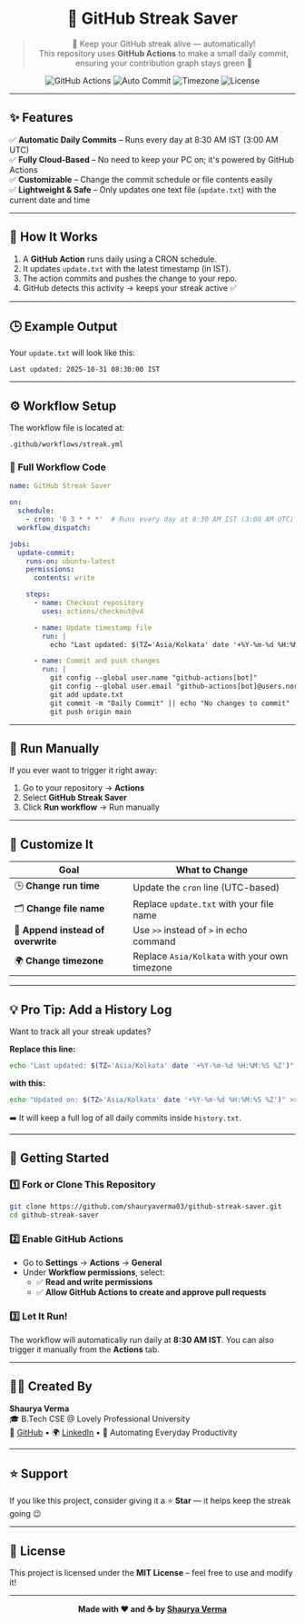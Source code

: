<div align="center">

# 🌱 GitHub Streak Saver

> 🚀 Keep your GitHub streak alive — automatically!  
> This repository uses **GitHub Actions** to make a small daily commit, ensuring your contribution graph stays green 🌿

![GitHub Actions](https://img.shields.io/badge/GitHub%20Actions-Enabled-2088FF?style=for-the-badge&logo=github-actions&logoColor=white)
![Auto Commit](https://img.shields.io/badge/Auto%20Commit-Daily-success?style=for-the-badge&logo=git&logoColor=white)
![Timezone](https://img.shields.io/badge/Timezone-IST-orange?style=for-the-badge&logo=clock&logoColor=white)
![License](https://img.shields.io/badge/License-MIT-blue?style=for-the-badge)

</div>

---

## ✨ Features

✅ **Automatic Daily Commits** – Runs every day at 8:30 AM IST (3:00 AM UTC)  
✅ **Fully Cloud-Based** – No need to keep your PC on; it's powered by GitHub Actions  
✅ **Customizable** – Change the commit schedule or file contents easily  
✅ **Lightweight & Safe** – Only updates one text file (`update.txt`) with the current date and time  

---

## 🧠 How It Works

1. A **GitHub Action** runs daily using a CRON schedule.  
2. It updates `update.txt` with the latest timestamp (in IST).  
3. The action commits and pushes the change to your repo.  
4. GitHub detects this activity → keeps your streak active ✅  

---

## 🕒 Example Output

Your `update.txt` will look like this:

```
Last updated: 2025-10-31 08:30:00 IST
```

---

## ⚙️ Workflow Setup

The workflow file is located at:

```
.github/workflows/streak.yml
```

### 💾 Full Workflow Code

```yaml
name: GitHub Streak Saver

on:
  schedule:
    - cron: '0 3 * * *'  # Runs every day at 8:30 AM IST (3:00 AM UTC)
  workflow_dispatch:

jobs:
  update-commit:
    runs-on: ubuntu-latest
    permissions:
      contents: write

    steps:
      - name: Checkout repository
        uses: actions/checkout@v4

      - name: Update timestamp file
        run: |
          echo "Last updated: $(TZ='Asia/Kolkata' date '+%Y-%m-%d %H:%M:%S %Z')" > update.txt

      - name: Commit and push changes
        run: |
          git config --global user.name "github-actions[bot]"
          git config --global user.email "github-actions[bot]@users.noreply.github.com"
          git add update.txt
          git commit -m "Daily Commit" || echo "No changes to commit"
          git push origin main
```

---

## 🔄 Run Manually

If you ever want to trigger it right away:

1. Go to your repository → **Actions**
2. Select **GitHub Streak Saver**
3. Click **Run workflow** → Run manually

---

## 🧩 Customize It

| Goal | What to Change |
|------|----------------|
| 🕒 **Change run time** | Update the `cron` line (UTC-based) |
| 🗂 **Change file name** | Replace `update.txt` with your file name |
| 🧾 **Append instead of overwrite** | Use `>>` instead of `>` in echo command |
| 🌍 **Change timezone** | Replace `Asia/Kolkata` with your own timezone |

---

## 💡 Pro Tip: Add a History Log

Want to track all your streak updates?

**Replace this line:**
```bash
echo "Last updated: $(TZ='Asia/Kolkata' date '+%Y-%m-%d %H:%M:%S %Z')" > update.txt
```

**with this:**
```bash
echo "Updated on: $(TZ='Asia/Kolkata' date '+%Y-%m-%d %H:%M:%S %Z')" >> history.txt
```

➡️ It will keep a full log of all daily commits inside `history.txt`.

---

## 🚀 Getting Started

### 1️⃣ Fork or Clone This Repository

```bash
git clone https://github.com/shauryaverma03/github-streak-saver.git
cd github-streak-saver
```

### 2️⃣ Enable GitHub Actions

- Go to **Settings** → **Actions** → **General**
- Under **Workflow permissions**, select:
  - ✅ **Read and write permissions**
  - ✅ **Allow GitHub Actions to create and approve pull requests**

### 3️⃣ Let It Run!

The workflow will automatically run daily at **8:30 AM IST**. You can also trigger it manually from the **Actions** tab.

---

## 🧑‍💻 Created By

**Shaurya Verma**  
🎓 B.Tech CSE @ Lovely Professional University  
💼 [GitHub](https://github.com/shauryaverma03) • 🌍 [LinkedIn](https://linkedin.com/in/shauryaverma03) • 🧠 Automating Everyday Productivity

---

## ⭐ Support

If you like this project, consider giving it a ⭐ **Star** — it helps keep the streak going 😉

---

## 📜 License

This project is licensed under the **MIT License** – feel free to use and modify it!

---

<div align="center">

**Made with ❤️ and ☕ by [Shaurya Verma](https://github.com/shauryaverma03)**

</div>
